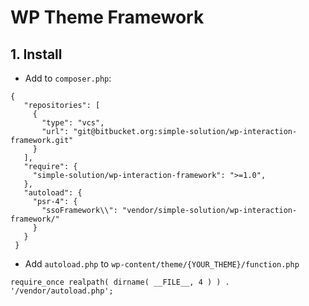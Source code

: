 # WP Theme Framework

## 1. Install
- Add to `composer.php`:<br>
```
{
   "repositories": [
     {
       "type": "vcs",
       "url": "git@bitbucket.org:simple-solution/wp-interaction-framework.git"
     }
   ],
   "require": {
     "simple-solution/wp-interaction-framework": ">=1.0",
   },
   "autoload": {
     "psr-4": {
       "ssoFramework\\": "vendor/simple-solution/wp-interaction-framework/"
     }
   }
 }
```
- Add `autoload.php` to `wp-content/theme/{YOUR_THEME}/function.php`
```
require_once realpath( dirname( __FILE__, 4 ) ) . '/vendor/autoload.php';
```
